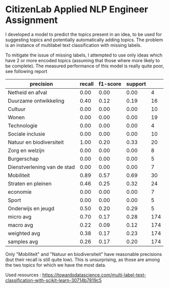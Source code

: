 # CitizenLab Applied NLP Engineer Assignment

I developed a model to predict the topics present in an idea, to be used for suggesting topics and potentially 
automatically adding topics. The problem is an instance of multilabel text classification with missing labels.

To mitigate the issue of missing labels, I attempted to use only ideas which have 2 or more encoded topics 
(assuming that those where more likely to be complete). The measured performance of this model is really quite poor, see following report

| precision                   | recall | f1-score | support |     |
|-----------------------------|--------|----------|---------|-----|
| Netheid en afval            | 0.00   | 0.00     | 0.00    | 4   |
| Duurzame ontwikkeling       | 0.40   | 0.12     | 0.19    | 16  |
| Cultuur                     | 0.00   | 0.00     | 0.00    | 10  |
| Wonen                       | 0.00   | 0.00     | 0.00    | 19  |
| Technologie                 | 0.00   | 0.00     | 0.00    | 4   |
| Sociale inclusie            | 0.00   | 0.00     | 0.00    | 10  |
| Natuur en biodiversiteit    | 1.00   | 0.20     | 0.33    | 20  |
| Zorg en welzijn             | 0.00   | 0.00     | 0.00    | 8   |
| Burgerschap                 | 0.00   | 0.00     | 0.00    | 5   |
| Dienstverlening van de stad | 0.00   | 0.00     | 0.00    | 7   |
| Mobiliteit                  | 0.89   | 0.57     | 0.69    | 30  |
| Straten en pleinen          | 0.46   | 0.25     | 0.32    | 24  |
| economie                    | 0.00   | 0.00     | 0.00    | 7   |
| Sport                       | 0.00   | 0.00     | 0.00    | 5   |
| Onderwijs en jeugd          | 0.50   | 0.20     | 0.29    | 5   |
| micro avg                   | 0.70   | 0.17     | 0.28    | 174 |
| macro avg                   | 0.22   | 0.09     | 0.12    | 174 |
| weighted avg                | 0.38   | 0.17     | 0.23    | 174 |
| samples avg                 | 0.26   | 0.17     | 0.20    | 174 |

Only "Mobiliteit" and "Natuur en biodiversiteit" have reasonable precisions (but their recall is still quite low). 
This is unsurprising, as those are among the two topics for which we have the most data.

Used resources : https://towardsdatascience.com/multi-label-text-classification-with-scikit-learn-30714b7819c5